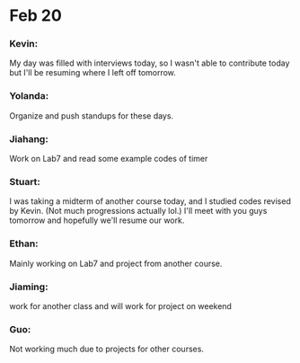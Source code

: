 # Feb 20

### Kevin:
My day was filled with interviews today, so I wasn't able to contribute today but I'll be resuming where I left off tomorrow.

### Yolanda:
Organize and push standups for these days.

### Jiahang:
Work on Lab7 and read some example codes of timer

### Stuart:
I was taking a midterm of another course today, and I studied codes revised by Kevin. (Not much progressions actually lol.) I'll meet with you guys tomorrow and hopefully we'll resume our work.

### Ethan:
Mainly working on Lab7 and project from another course.

### Jiaming:
work for another class and will work for project on weekend

### Guo:
Not working much due to projects for other courses.
